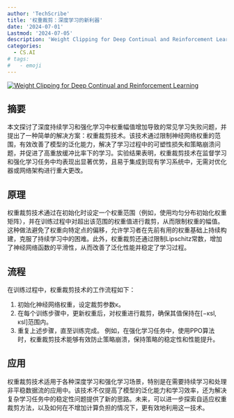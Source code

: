 ```yaml
---
author: 'TechScribe'
title: '权重裁剪：深度学习的新利器'
date: '2024-07-01'
Lastmod: '2024-07-05'
description: 'Weight Clipping for Deep Continual and Reinforcement Learning'
categories:
  - CS.AI
# tags:
#   - emoji
---
```


[![Weight Clipping for Deep Continual and Reinforcement Learning](https://arxiv-research-1301205113.cos.ap-guangzhou.myqcloud.com/images/2407.01704v1.pdf_0.jpg)](https://arxiv.org/abs/2407.01704v1)

## 摘要

本文探讨了深度持续学习和强化学习中权重幅值增加导致的常见学习失败问题，并提出了一种简单的解决方案：权重裁剪技术。该技术通过限制神经网络权重的范围，有效改善了模型的泛化能力，解决了学习过程中的可塑性损失和策略崩溃问题，并促进了高重放缓冲比率下的学习。实验结果表明，权重裁剪技术在监督学习和强化学习任务中均表现出显著优势，且易于集成到现有学习系统中，无需对优化器或网络架构进行重大更改。<!--more-->

## 原理

权重裁剪技术通过在初始化时设定一个权重范围（例如，使用均匀分布初始化权重矩阵），并在训练过程中对超出该范围的权重值进行裁剪，从而限制权重的幅值。这种做法避免了权重向特定点的偏移，允许学习者在先前有用的权重基础上持续构建，克服了持续学习中的困难。此外，权重裁剪还通过限制Lipschitz常数，增加了神经网络函数的平滑性，从而改善了泛化性能并稳定了学习过程。

## 流程

在训练过程中，权重裁剪技术的工作流程如下：
1. 初始化神经网络权重，设定裁剪参数κ。
2. 在每个训练步骤中，更新权重后，对权重进行裁剪，确保其值保持在[−κsl, κsl]范围内。
3. 重复上述步骤，直至训练完成。
例如，在强化学习任务中，使用PPO算法时，权重裁剪技术能够有效防止策略崩溃，保持策略的稳定性和性能提升。

## 应用

权重裁剪技术适用于各种深度学习和强化学习场景，特别是在需要持续学习和处理非平稳数据流的应用中。该技术不仅提高了模型的泛化能力和学习效率，还为解决复杂学习任务中的稳定性问题提供了新的思路。未来，可以进一步探索自适应权重裁剪方法，以及如何在不增加计算负担的情况下，更有效地利用这一技术。
